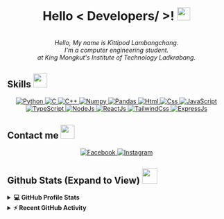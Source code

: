 <div align="center">
<h1> Hello < Developers/ >! <img src = "https://raw.githubusercontent.com/MartinHeinz/MartinHeinz/master/wave.gif" width = 30px> </h1>

   

<i><br>Hello, My name is Kittipod Lambangchang.<br>I'm a computer engineering student.<br>at King Mongkut's Institute of Technology Ladkrabang.</i>
	</div>

<h2> Skills <img src = "https://media2.giphy.com/media/QssGEmpkyEOhBCb7e1/giphy.gif?cid=ecf05e47a0n3gi1bfqntqmob8g9aid1oyj2wr3ds3mg700bl&rid=giphy.gif" width = 32px> </h2>
<div align="center">
 <a href="https://www.python.org" target="_blank">
    <img alt="Python" src="https://img.shields.io/badge/Python-3776AB?style=for-the-badge&logo=python&logoColor=white">
  </a>

   <a href="https://www.cprogramming.com/" target="_blank">
    <img alt="C" src="https://img.shields.io/badge/C-00599C?style=for-the-badge&logo=c&logoColor=white">
  </a>

   <a href="https://www.cprogramming.com/" target="_blank">
    <img alt="C++" src="https://img.shields.io/badge/C%2B%2B-00599C?style=for-the-badge&logo=c%2B%2B&logoColor=white">
  </a>

   <a href="https://numpy.org/" target="_blank">
    <img alt="Numpy" src="https://img.shields.io/badge/Numpy-777BB4?style=for-the-badge&logo=numpy&logoColor=white">
  </a>

   <a href="https://pandas.pydata.org/" target="_blank">
    <img alt="Pandas" src="https://img.shields.io/badge/Pandas-2C2D72?style=for-the-badge&logo=pandas&logoColor=white">
  </a>
  
  <a href="https://html.com/" target="_blank">
    <img alt="Html" src="https://img.shields.io/badge/HTML5-E34F26?style=for-the-badge&logo=html5&logoColor=white">
  </a>
  
  <a href="https://www.w3.org/Style/CSS/Overview.en.html" target="_blank">
    <img alt="Css" src="https://img.shields.io/badge/CSS3-1572B6?style=for-the-badge&logo=css3&logoColor=white">
  </a>
  
  <a href="https://www.javascript.com/" target="_blank">
    <img alt="JavaScript" src="https://img.shields.io/badge/JavaScript-323330?style=for-the-badge&logo=javascript&logoColor=white">
  </a>
	<a href="https://www.typescriptlang.org/" target="_blank">
    <img alt="TypeScript" src="https://img.shields.io/badge/TypeScript-007ACC?style=for-the-badge&logo=typescript&logoColor=white">
  </a>
  
  <a href="https://nodejs.org/en/" target="_blank">
    <img alt="NodeJs" src="https://img.shields.io/badge/Node.js-339933?style=for-the-badge&logo=nodedotjs&logoColor=white">
  </a>
	
<a href="https://reactjs.org/" target="_blank">
    <img alt="ReactJs" src="https://img.shields.io/badge/React-20232A?style=for-the-badge&logo=react&logoColor=white">
  </a>
	<a href="https://tailwindcss.com/" target="_blank">
    <img alt="TailwindCss" src="https://img.shields.io/badge/Tailwind_CSS-38B2AC?style=for-the-badge&logo=tailwind-css&logoColor=white">
  </a>
	<a href="https://expressjs.com/" target="_blank">
    <img alt="ExpressJs" src="https://img.shields.io/badge/Express.js-000000?style=for-the-badge&logo=express&logoColor=white">
  </a>
	</div>
<h2>Contact me <img src="https://img.icons8.com/color/48/000000/user-male-circle--v2.png" width=32px /></h2>
	<div align="center">
 
<a href="https://fb.com/thunder2004" target="_blank">
    <img alt="Facebook" src="https://img.shields.io/badge/Facebook-1877F2?style=for-the-badge&logo=facebook&logoColor=white">
  </a>   
   <a href="https://instagram.com/kitton._" target="_blank">
    <img alt="Instagram" src="https://img.shields.io/badge/Instagram-E4405F?style=for-the-badge&logo=instagram&logoColor=white">
  </a>   
	</div>
<h2> Github Stats (Expand to View) <img src = "https://i.pinimg.com/originals/65/c4/f4/65c4f452571be1261e9c623f7da488ac.gif" width = 35px> </h2>

<details> 
  <summary><b>💻 GitHub Profile Stats</b></summary>
  <br/>
  <p align="center">
    <a href="https://github.com/anuraghazra/github-readme-stats"><img alt="Kittonn's Github Stats" src="https://github-readme-stats.vercel.app/api?username=Kittonn&show_icons=true&count_private=true&theme=algolia" height="192px"/></a>
<br/>
  &nbsp;
	  <img src="https://github-readme-stats.vercel.app/api/top-langs?username=Kittonn&show_icons=true&locale=en&layout=compact&theme=algolia" alt="Kittonn" height="192px"/>
  <br/>
  </p>
</details>


<details>
  <summary><b>⚡ Recent GitHub Activity</b></summary>
	<p align="center">
  <br/>
   <a href="https://github.com/Kittonn"><img alt="Kittonn's Activity Graph" src="https://activity-graph.herokuapp.com/graph?username=Kittonn&custom_title=Kittonn's%20Contribution%20Graph&theme=react-dark" /></a>
  <br/>
	</p>
</details>



